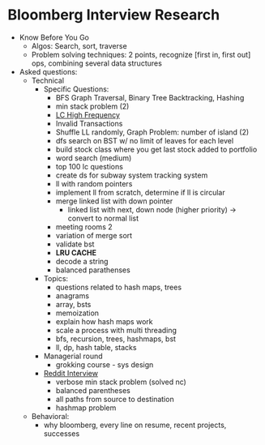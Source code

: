 # Bloomberg Interview Research
- Know Before You Go
    * Algos: Search, sort, traverse
    * Problem solving techniques: 2 points, recognize [first in, first out] ops, combining several data structures
- Asked questions:
    - Technical
        - Specific Questions:
            * BFS Graph Traversal, Binary Tree Backtracking, Hashing
            * min stack problem (2)
            * [LC High Frequency](https://leetcode.com/problems/frequency-of-the-most-frequent-element/description/)
            * Invalid Transactions
            * Shuffle LL randomly, Graph Problem: number of island (2)
            * dfs search on BST w/ no limit of leaves for each level
            * build stock class where you get last stock added to portfolio
            * word search (medium)
            * top 100 lc questions
            * create ds for subway system tracking system
            * ll with random pointers
            * implement ll from scratch, determine if ll is circular
            * merge linked list with down pointer
                - linked list with next, down node (higher priority) -> convert to normal list
            * meeting rooms 2
            * variation of merge sort
            * validate bst
            * __LRU CACHE__
            * decode a string
            * balanced parathenses
        - Topics:
            * questions related to hash maps, trees
            * anagrams
            * array, bsts
            * memoization
            * explain how hash maps work
            * scale a process with multi threading
            * bfs, recursion, trees, hashmaps, bst
            * ll, dp, hash table, stacks
        - Managerial round
            * grokking course - sys design
        - [Reddit Interview](https://www.reddit.com/r/csMajors/comments/xmw0sh/my_bloomberg_interview_experience/)
            * verbose min stack problem (solved nc)
            * balanced parentheses
            * all paths from source to destination
            * hashmap problem
    - Behavioral:
        * why bloomberg, every line on resume, recent projects, successes
